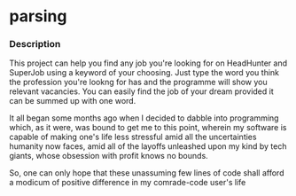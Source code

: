 # parsing

### Description
This project can help you find any job you're looking for on HeadHunter and SuperJob using a keyword of your choosing. 
Just type the word you think the profession you're lookng for has and the programme will show you relevant vacancies. 
You can easily find the job of your dream provided it can be summed up with one word. 

It all began some months ago when I decided to dabble into programming which, as it were, was bound to get me to this point,
wherein my software is capable of making one's life less stressful amid all the uncertainties humanity now faces, 
amid all of the layoffs unleashed upon my kind by tech giants, whose obsession with profit knows no bounds. 

So, one can only hope that these unassuming few lines of code shall afford a modicum of positive difference in my comrade-code
user's life


